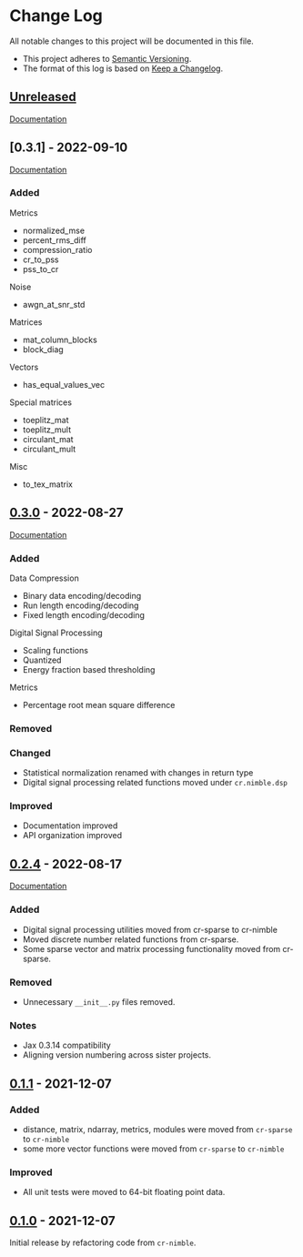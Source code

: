 # Change Log
All notable changes to this project will be documented in this file.

* This project adheres to [Semantic Versioning](https://semver.org/spec/v2.0.0.html).
* The format of this log is based on [Keep a Changelog](https://keepachangelog.com/en/1.0.0/).


## [Unreleased]

[Documentation](https://cr-nimble.readthedocs.io/en/latest/)


## [0.3.1] - 2022-09-10

[Documentation](https://cr-nimble.readthedocs.io/en/v0.3.1/)

### Added

Metrics

- normalized_mse
- percent_rms_diff
- compression_ratio
- cr_to_pss
- pss_to_cr

Noise

- awgn_at_snr_std

Matrices

- mat_column_blocks
- block_diag

Vectors

- has_equal_values_vec

Special matrices

- toeplitz_mat
- toeplitz_mult
- circulant_mat
- circulant_mult


Misc

- to_tex_matrix



## [0.3.0] - 2022-08-27

[Documentation](https://cr-nimble.readthedocs.io/en/v0.3.0/)

### Added

Data Compression

- Binary data encoding/decoding
- Run length encoding/decoding
- Fixed length encoding/decoding

Digital Signal Processing

- Scaling functions
- Quantized
- Energy fraction based thresholding

Metrics

- Percentage root mean square difference

### Removed

### Changed

- Statistical normalization renamed with changes in return type
- Digital signal processing related functions moved under
  `cr.nimble.dsp`


### Improved

- Documentation improved
- API organization improved


## [0.2.4] - 2022-08-17

[Documentation](https://cr-nimble.readthedocs.io/en/v0.2.4/)


### Added

- Digital signal processing utilities moved from cr-sparse to cr-nimble
- Moved discrete number related functions from cr-sparse.
- Some sparse vector and matrix processing functionality moved from cr-sparse.

### Removed

- Unnecessary `__init__.py` files removed.

### Notes

- Jax 0.3.14 compatibility
- Aligning version numbering across sister projects.

## [0.1.1] - 2021-12-07

### Added

- distance, matrix, ndarray, metrics, modules were moved from `cr-sparse` to `cr-nimble`
- some more vector functions were moved from `cr-sparse` to `cr-nimble`

### Improved

- All unit tests were moved to 64-bit floating point data.


## [0.1.0] - 2021-12-07

Initial release by refactoring code from `cr-nimble`.


[Unreleased]: https://github.com/carnotresearch/cr-nimble/compare/v0.3.1...HEAD
[0.3.0]: https://github.com/carnotresearch/cr-nimble/compare/0.3.0...v0.3.1
[0.3.0]: https://github.com/carnotresearch/cr-nimble/compare/0.2.4...v0.3.0
[0.2.4]: https://github.com/carnotresearch/cr-nimble/compare/0.1.1...v0.2.4
[0.1.1]: https://github.com/carnotresearch/cr-nimble/compare/0.1.0...v0.1.1
[0.1.0]: https://github.com/carnotresearch/cr-nimble/releases/tag/v0.1.0